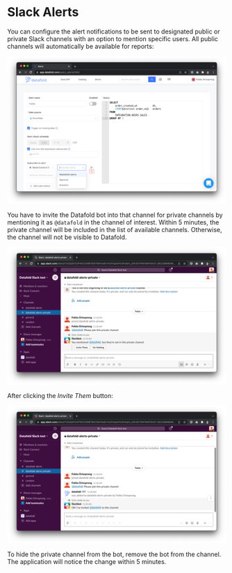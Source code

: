 # Slack Alerts

You can configure the alert notifications to be sent to designated public or private Slack channels with an option to mention specific users. All public channels will automatically be available for reports:

![](<../../../.gitbook/assets/image (37).png>)

You have to invite the Datafold bot into that channel for private channels by mentioning it as `@datafold` in the channel of interest. Within 5 minutes, the private channel will be included in the list of available channels. Otherwise, the channel will not be visible to Datafold.

![](<../../../.gitbook/assets/image (294).png>)

After clicking the _Invite Them_ button:

![](<../../../.gitbook/assets/image (167).png>)

To hide the private channel from the bot, remove the bot from the channel. The application will notice the change within 5 minutes.
